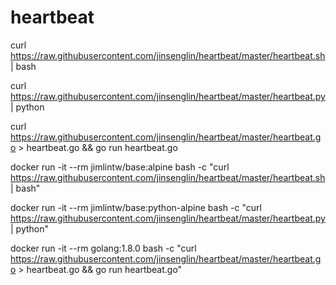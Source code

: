 # heartbeat

curl https://raw.githubusercontent.com/jinsenglin/heartbeat/master/heartbeat.sh | bash

curl https://raw.githubusercontent.com/jinsenglin/heartbeat/master/heartbeat.py | python

curl https://raw.githubusercontent.com/jinsenglin/heartbeat/master/heartbeat.go > heartbeat.go && go run heartbeat.go

docker run -it --rm jimlintw/base:alpine bash -c "curl https://raw.githubusercontent.com/jinsenglin/heartbeat/master/heartbeat.sh | bash"

docker run -it --rm jimlintw/base:python-alpine bash -c "curl https://raw.githubusercontent.com/jinsenglin/heartbeat/master/heartbeat.py | python"

docker run -it --rm golang:1.8.0 bash -c "curl https://raw.githubusercontent.com/jinsenglin/heartbeat/master/heartbeat.go > heartbeat.go && go run heartbeat.go"
